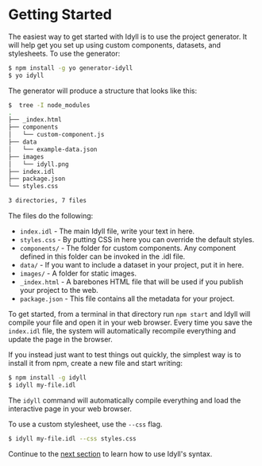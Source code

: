 
# Getting Started

The easiest way to get started with Idyll is to use the project generator.
It will help get you set up using custom components, datasets, and stylesheets.
To use the generator:

```sh
$ npm install -g yo generator-idyll
$ yo idyll
```

The generator will produce a structure that looks like this:

```sh
$  tree -I node_modules
.
├── _index.html
├── components
│   └── custom-component.js
├── data
│   └── example-data.json
├── images
│   └── idyll.png
├── index.idl
├── package.json
└── styles.css

3 directories, 7 files
```

The files do the following:

* `index.idl` - The main Idyll file, write your text in here.
* `styles.css` - By putting CSS in here you can override the default styles.
* `components/` - The folder for custom components. Any component defined in this folder can be invoked in the .idl file.
* `data/` - If you want to include a dataset in your project, put it in here.
* `images/` - A folder for static images.
* `_index.html` - A barebones HTML file that will be used if you publish your project to the web.
* `package.json` - This file contains all the metadata for your project.

To get started, from a terminal in that directory run `npm start` and Idyll will compile your
file and open it in your web browser. Every time you save the `index.idl` file, the system will automatically recompile
everything and update the page in the browser.

If you instead just want to test things out quickly, the simplest way is to
install it from npm, create a new file and start writing:

```sh
$ npm install -g idyll
$ idyll my-file.idl
```

The `idyll` command will automatically compile everything and load the
interactive page in your web browser.

To use a custom stylesheet, use the `--css` flag.

```sh
$ idyll my-file.idl --css styles.css
```

Continue to the [next section](/syntax) to learn how to use Idyll's syntax.